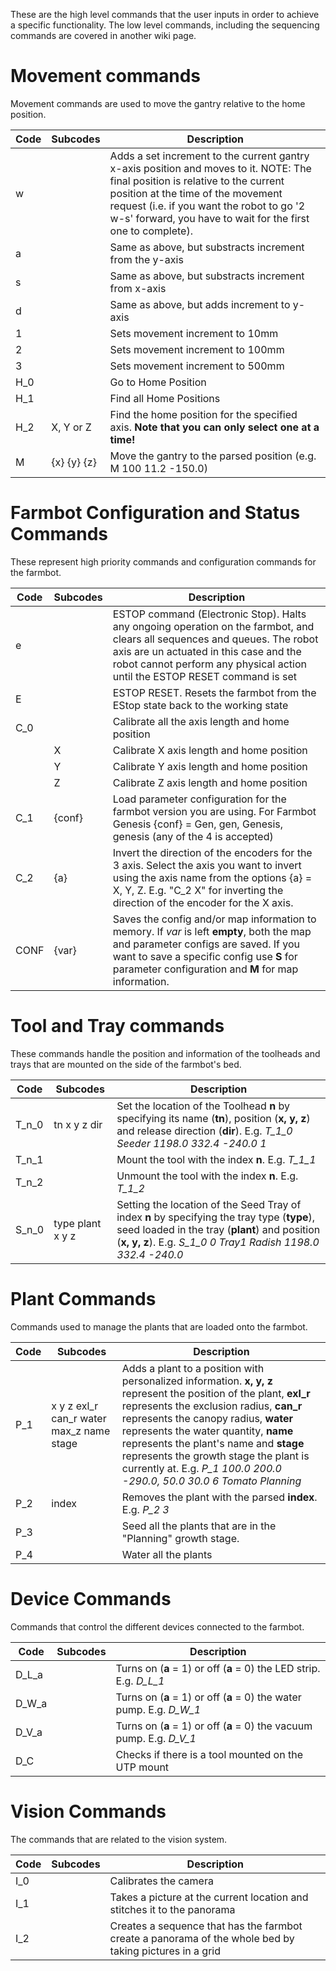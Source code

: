 These are the high level commands that the user inputs in order to achieve a specific functionality. The low level commands, including the sequencing commands are covered in another wiki page.

# Movement commands

Movement commands are used to move the gantry relative to the home position.

| Code | Subcodes    | Description                                                                                                                                                                                                                                                                      |
| ---- | ----------- | -------------------------------------------------------------------------------------------------------------------------------------------------------------------------------------------------------------------------------------------------------------------------------- |
| w    |             | Adds a set increment to the current gantry x-axis position and moves to it. NOTE: The final position is relative to the current position at the time of the movement request (i.e. if you want the robot to go '2 w-s' forward, you have to wait for the first one to complete). |
| a    |             | Same as above, but substracts increment from the y-axis                                                                                                                                                                                                                          |
| s    |             | Same as above, but substracts increment from x-axis                                                                                                                                                                                                                              |
| d    |             | Same as above, but adds increment to y-axis                                                                                                                                                                                                                                      |
| 1    |             | Sets movement increment to 10mm                                                                                                                                                                                                                                                  |
| 2    |             | Sets movement increment to 100mm                                                                                                                                                                                                                                                 |
| 3    |             | Sets movement increment to 500mm                                                                                                                                                                                                                                                 |
| H_0  |             | Go to Home Position                                                                                                                                                                                                                                                              |
| H_1  |             | Find all Home Positions                                                                                                                                                                                                                                                          |
| H_2  | X, Y or Z   | Find the home position for the specified axis. **Note that you can only select one at a time!**                                                                                                                                                                                  |
| M    | {x} {y} {z} | Move the gantry to the parsed position (e.g. M 100 11.2 -150.0)                                                                                                                                                                                                                  |
# Farmbot Configuration and Status Commands

These represent high priority commands and configuration commands for the farmbot.

| Code | Subcodes | Description                                                                                                                                                                                                                                         |
| ---- | -------- | --------------------------------------------------------------------------------------------------------------------------------------------------------------------------------------------------------------------------------------------------- |
| e    |          | ESTOP command (Electronic Stop). Halts any ongoing operation on the farmbot, and clears all sequences and queues. The robot axis are un actuated in this case and the robot cannot perform any physical action until the ESTOP RESET command is set |
| E    |          | ESTOP RESET. Resets the farmbot from the EStop state back to the working state                                                                                                                                                                      |
| C_0  |          | Calibrate all the axis length and home position                                                                                                                                                                                                     |
|      | X        | Calibrate X axis length and home position                                                                                                                                                                                                           |
|      | Y        | Calibrate Y axis length and home position                                                                                                                                                                                                           |
|      | Z        | Calibrate Z axis length and home position                                                                                                                                                                                                           |
| C_1  | {conf}   | Load parameter configuration for the farmbot version you are using. For Farmbot Genesis {conf} = Gen, gen, Genesis, genesis (any of the 4 is accepted)                                                                                              |
| C_2  | {a}   | Invert the direction of the encoders for the 3 axis. Select the axis you want to invert using the axis name from the options {a} = X, Y, Z. E.g. "C_2 X" for inverting the direction of the encoder for the X axis.                    |
| CONF | {var}    | Saves the config and/or map information to memory. If *var* is left **empty**, both the map and parameter configs are saved. If you want to save a specific config use **S** for parameter configuration and **M** for map information.             |
# Tool and Tray commands

These commands handle the position and information of the toolheads and trays that are mounted on the side of the farmbot's bed.

| Code  | Subcodes         | Description                                                                                                                                                                                                  |
| ----- | ---------------- | ------------------------------------------------------------------------------------------------------------------------------------------------------------------------------------------------------------ |
| T_n_0 | tn x y z dir     | Set the location of the Toolhead **n** by specifying its name (**tn**), position (**x, y, z**) and release direction (**dir**). E.g. *T_1_0 Seeder 1198.0 332.4 -240.0 1*                                    |
| T_n_1 |                  | Mount the tool with the index **n**. E.g. *T_1_1*                                                                                                                                                            |
| T_n_2 |                  | Unmount the tool with the index **n**. E.g. *T_1_2*                                                                                                                                                          |
| S_n_0 | type plant x y z | Setting the location of the Seed Tray of index **n** by specifying the tray type (**type**), seed loaded in the tray (**plant**) and position (**x, y, z**). E.g. *S_1_0 0 Tray1 Radish 1198.0 332.4 -240.0* |

# Plant Commands

Commands used to manage the plants that are loaded onto the farmbot.

| Code | Subcodes                                 | Description                                                                                                                                                                                                                                                                                                                                                                                                 |
| ---- | ---------------------------------------- | ----------------------------------------------------------------------------------------------------------------------------------------------------------------------------------------------------------------------------------------------------------------------------------------------------------------------------------------------------------------------------------------------------------- |
| P_1  | x y z exl_r can_r water max_z name stage | Adds a plant to a position with personalized information. **x, y, z** represent the position of the plant, **exl_r** represents the exclusion radius, **can_r** represents the canopy radius, **water** represents the water quantity, **name** represents the plant's name and **stage** represents the growth stage the plant is currently at. E.g. *P_1 100.0 200.0 -290.0, 50.0 30.0 6 Tomato Planning* |
| P_2  | index                                    | Removes the plant with the parsed **index**. E.g. *P_2 3*                                                                                                                                                                                                                                                                                                                                                   |
| P_3  |                                          | Seed all the plants that are in the "Planning" growth stage.                                                                                                                                                                                                                                                                                                                                                |
| P_4  |                                          | Water all the plants                                                                                                                                                                                                                                                                                                                                                                                        |

# Device Commands

Commands that control the different devices connected to the farmbot.

| Code  | Subcodes | Description                                                           |
| ----- | -------- | --------------------------------------------------------------------- |
| D_L_a |          | Turns on (**a** = 1) or off (**a** = 0) the LED strip. E.g. *D_L_1*   |
| D_W_a |          | Turns on (**a** = 1) or off (**a** = 0) the water pump. E.g. *D_W_1*  |
| D_V_a |          | Turns on (**a** = 1) or off (**a** = 0) the vacuum pump. E.g. *D_V_1* |
| D_C   |          | Checks if there is a tool mounted on the UTP mount                    |

# Vision Commands

The commands that are related to the vision system.

| Code | Subcodes | Description                                                                                             |
| ---- | -------- | ------------------------------------------------------------------------------------------------------- |
| I_0  |          | Calibrates the camera                                                                                   |
| I_1  |          | Takes a picture at the current location and stitches it to the panorama                                 |
| I_2  |          | Creates a sequence that has the farmbot create a panorama of the whole bed by taking pictures in a grid |
